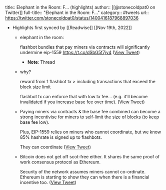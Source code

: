 title:: Elephant in the Room: F... (highlights)
author:: [[@stonecoldpat0 on Twitter]]
full-title:: "Elephant in the Room: F..."
category:: #tweets
url:: https://twitter.com/stonecoldpat0/status/1400416187968897036

- Highlights first synced by [[Readwise]] [[Nov 19th, 2022]]
	- elephant in the room:
	  
	  flashbot bundles that pay miners via contracts will significantly undermine eip-1559 https://t.co/dSbG5f7jv4 ([View Tweet](https://twitter.com/stonecoldpat0/status/1400415143155191808))
		- **Note**: Thread
	- why?
	  
	  reward from 1 flashbot tx > including transactions that exceed the block size limit 
	  
	  flashbot tx can enforce that with low tx fee... (e.g. it'll become invalidated if you increase base fee over time). ([View Tweet](https://twitter.com/stonecoldpat0/status/1400415321836736521))
	- Paying miners via contracts & the base fee combined can become a strong incentivise for miners to self-limit the size of blocks (to keep base fee low).
	  
	  Plus, EIP-1559 relies on miners who cannot coordinate, but we know 85% hashrate is signed up to flashbots.
	  
	  They can coordinate ([View Tweet](https://twitter.com/stonecoldpat0/status/1400415950785204228))
	- Bitcoin does not get off scot-free either. It shares the same proof of work consensus protocol as Ethereum. 
	  
	  Security of the network assumes miners cannot co-ordinate. Ethereum is starting to show they can when there is a financial incentive too. ([View Tweet](https://twitter.com/stonecoldpat0/status/1400416187968897036))